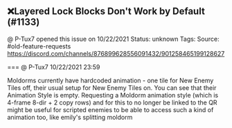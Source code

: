 ## ❌Layered Lock Blocks Don't Work by Default (#1133)
@ P-Tux7 opened this issue on 10/22/2021
Status: unknown
Tags: 
Source: #old-feature-requests https://discord.com/channels/876899628556091432/901258465199128627


=== @ P-Tux7 10/22/2021 23:59

Moldorms currently have hardcoded animation - one tile for New Enemy Tiles off, their usual setup for New Enemy Tiles on. You can see that their Animation Style is empty. Requesting a Moldorm animation style (which is 4-frame 8-dir + 2 copy rows) and for this to no longer be linked to the QR
might be useful for scripted enemies to be able to access such a kind of animation too, like emily's splitting moldorm
